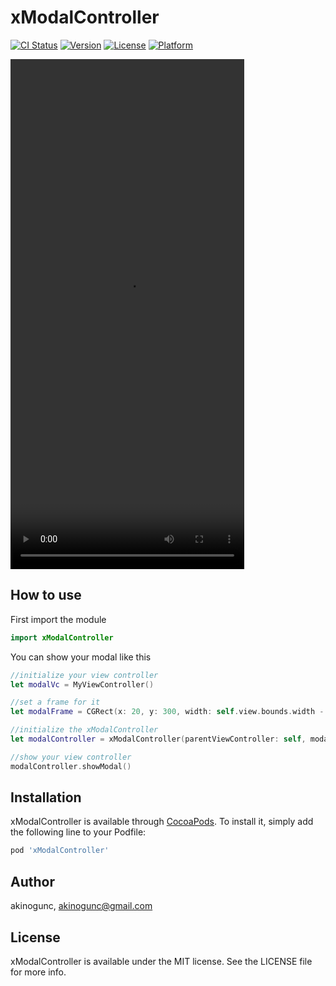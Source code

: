 # xModalController

[![CI Status](https://img.shields.io/travis/akinogunc/xModalController.svg?style=flat)](https://travis-ci.org/akinogunc/xModalController)
[![Version](https://img.shields.io/cocoapods/v/xModalController.svg?style=flat)](https://cocoapods.org/pods/xModalController)
[![License](https://img.shields.io/cocoapods/l/xModalController.svg?style=flat)](https://cocoapods.org/pods/xModalController)
[![Platform](https://img.shields.io/cocoapods/p/xModalController.svg?style=flat)](https://cocoapods.org/pods/xModalController)

<video src="demo.mp4" width="374" height="816" controls preload></video>

## How to use

First import the module

```swift
import xModalController
```
You can show your modal like this

```swift
//initialize your view controller
let modalVc = MyViewController()

//set a frame for it
let modalFrame = CGRect(x: 20, y: 300, width: self.view.bounds.width - 40, height: 300)

//initialize the xModalController
let modalController = xModalController(parentViewController: self, modalViewController: modalVc, modalFrame: modalFrame)

//show your view controller
modalController.showModal()
```

## Installation

xModalController is available through [CocoaPods](https://cocoapods.org). To install
it, simply add the following line to your Podfile:

```ruby
pod 'xModalController'
```

## Author

akinogunc, akinogunc@gmail.com

## License

xModalController is available under the MIT license. See the LICENSE file for more info.
